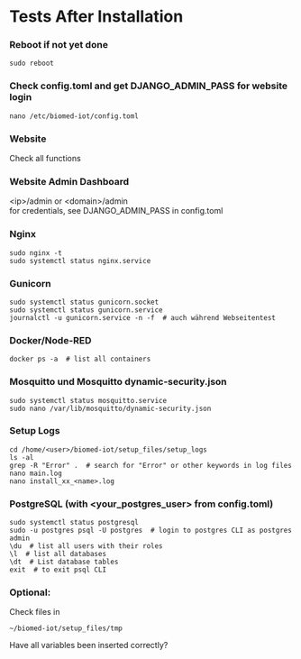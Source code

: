 # Tests After Installation

### Reboot if not yet done
	sudo reboot

### Check config.toml and get DJANGO_ADMIN_PASS for website login
	nano /etc/biomed-iot/config.toml

### Website
Check all functions

### Website Admin Dashboard
\<ip>/admin or \<domain>/admin  
for credentials, see DJANGO_ADMIN_PASS in config.toml

### Nginx
	sudo nginx -t
	sudo systemctl status nginx.service

### Gunicorn
	sudo systemctl status gunicorn.socket
	sudo systemctl status gunicorn.service
	journalctl -u gunicorn.service -n -f  # auch während Webseitentest

### Docker/Node-RED
	docker ps -a  # list all containers

### Mosquitto und Mosquitto dynamic-security.json
	sudo systemctl status mosquitto.service
	sudo nano /var/lib/mosquitto/dynamic-security.json

### Setup Logs
	cd /home/<user>/biomed-iot/setup_files/setup_logs
	ls -al
	grep -R "Error" .  # search for "Error" or other keywords in log files
	nano main.log
	nano install_xx_<name>.log

### PostgreSQL (with <your_postgres_user> from config.toml)
	sudo systemctl status postgresql
	sudo -u postgres psql -U postgres  # login to postgres CLI as postgres admin
	\du  # list all users with their roles
	\l  # list all databases
	\dt  # List database tables
	exit  # to exit psql CLI

### Optional:
Check files in 
```
~/biomed-iot/setup_files/tmp
```
Have all variables been inserted correctly?
